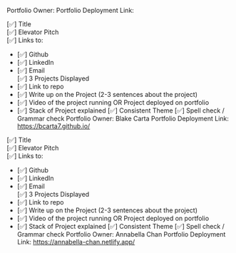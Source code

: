 Portfolio Owner:
Portfolio Deployment Link:

 [✅] Title  
 [✅] Elevator Pitch  
 [✅] Links to:  
   - [✅] Github  
   - [✅] LinkedIn  
   - [✅] Email  
 [✅] 3 Projects Displayed  
   - [✅] Link to repo  
   - [✅] Write up on the Project (2-3 sentences about the project)  
   - [✅] Video of the project running OR Project deployed on portfolio  
   - [✅] Stack of Project explained 
 [✅] Consistent Theme
 [✅] Spell check / Grammar check 
Portfolio Owner: Blake Carta
Portfolio Deployment Link: https://bcarta7.github.io/

 [✅] Title  
 [✅] Elevator Pitch  
 [✅] Links to:  
   - [✅] Github  
   - [✅] LinkedIn  
   - [✅] Email  
 [✅] 3 Projects Displayed  
   - [✅] Link to repo  
   - [✅] Write up on the Project (2-3 sentences about the project)  
   - [✅] Video of the project running OR Project deployed on portfolio  
   - [✅] Stack of Project explained 
 [✅] Consistent Theme
 [✅] Spell check / Grammar check 
Portfolio Owner: Annabella Chan
Portfolio Deployment Link:  https://annabella-chan.netlify.app/